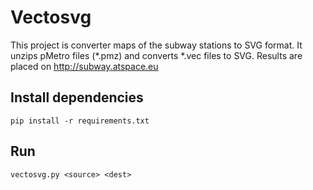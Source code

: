 # Vectosvg

This project is converter maps of the subway stations to SVG format.
It unzips pMetro files (*.pmz) and converts *.vec files to SVG.
Results are placed on http://subway.atspace.eu

## Install dependencies
```pip install -r requirements.txt```

## Run
```vectosvg.py <source> <dest>```
